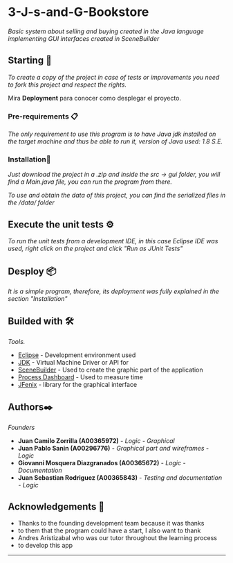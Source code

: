 # 3-J-s-and-G-Bookstore

_Basic system about selling and buying created in the Java language implementing GUI interfaces created in SceneBuilder_

## Starting 🚀

_To create a copy of the project in case of tests or improvements you need to fork this project and respect the rights._

Mira **Deployment** para conocer como desplegar el proyecto.


### Pre-requirements 📋

_The only requirement to use this program is to have Java jdk installed on the target machine and thus be able to run it, version of Java used: 1.8 S.E._

### Installation🔧

_Just download the project in a .zip and inside the src -> gui folder, you will find a Main.java file, you can run the program from there._

_To use and obtain the data of this project, you can find the serialized files in the /data/ folder_

## Execute the unit tests ⚙️

_To run the unit tests from a development IDE, in this case Eclipse IDE was used, right click on the project and click "Run as JUnit Tests"_

## Desploy 📦

_It is a simple program, therefore, its deployment was fully explained in the section "Installation"_

## Builded with 🛠️

_Tools._

* [Eclipse](http://www.dropwizard.io/1.0.2/docs/) - Development environment used
* [JDK](https://maven.apache.org/) - Virtual Machine Driver or API for
* [SceneBuilder](https://rometools.github.io/rome/) - Used to create the graphic part of the application
* [Process Dashboard](https://www.processdash.com/download) - Used to measure time
* [JFenix](http://www.jfoenix.com/) - library for the graphical interface

## Authors✒️

_Founders_

* **Juan Camilo Zorrilla (A00365972)** - *Logic - Graphical*
* **Juan Pablo Sanin (A00296776)** - *Graphical part and wireframes - Logic*
* **Giovanni Mosquera Diazgranados (A00365672)** - *Logic - Documentation*
* **Juan Sebastian Rodriguez (A00365843)** - *Testing and documentation - Logic*

## Acknowledgements 🎁

* Thanks to the founding development team because it was thanks 
* to them that the program could have a start, I also want to thank 
* Andres Aristizabal who was our tutor throughout the learning process 
* to develop this app

---

